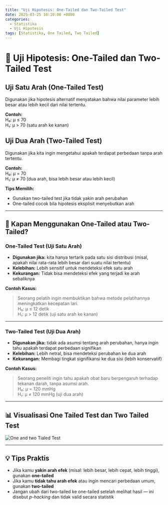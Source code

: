 ```yaml
---
title: "Uji Hipotesis: One-Tailed dan Two-Tailed Test"
date: 2025-03-25 10:10:00 +0800
categories: 
  - Statistika
  - Uji Hipotesis
tags: [Statistika, One Tailed, Two Tailed]
---
```


# 🎯 Uji Hipotesis: One-Tailed dan Two-Tailed Test

## Uji Satu Arah (One-Tailed Test)
Digunakan jika hipotesis alternatif menyatakan bahwa nilai parameter lebih besar atau lebih kecil dari nilai tertentu.

**Contoh:**  
H₀: μ ≤ 70  
H₁: μ > 70 (satu arah ke kanan)

## Uji Dua Arah (Two-Tailed Test)
Digunakan jika kita ingin mengetahui apakah terdapat perbedaan tanpa arah tertentu.

**Contoh:**  
H₀: μ = 70  
H₁: μ ≠ 70 (dua arah, bisa lebih besar atau lebih kecil)

**Tips Memilih:**
- Gunakan two-tailed test jika tidak yakin arah perubahan
- One-tailed cocok bila hipotesis eksplisit menyebutkan arah

---

## 🧠 Kapan Menggunakan One-Tailed atau Two-Tailed?

### One-Tailed Test (Uji Satu Arah)
- **Digunakan jika:** kita hanya tertarik pada satu sisi distribusi (misal, apakah nilai rata-rata lebih besar dari suatu nilai tertentu)
- **Kelebihan:** Lebih sensitif untuk mendeteksi efek satu arah
- **Kekurangan:** Tidak bisa mendeteksi efek yang terjadi ke arah sebaliknya

**Contoh Kasus:**
> Seorang pelatih ingin membuktikan bahwa metode pelatihannya meningkatkan kecepatan lari.  
> H₀: μ ≤ 12 detik  
> H₁: μ > 12 detik (uji satu arah ke kanan)

---

### Two-Tailed Test (Uji Dua Arah)
- **Digunakan jika:** tidak ada asumsi tentang arah perubahan, hanya ingin tahu apakah terdapat perbedaan signifikan
- **Kelebihan:** Lebih netral, bisa mendeteksi perubahan ke dua arah
- **Kekurangan:** Membagi tingkat signifikansi ke dua sisi (lebih konservatif)

**Contoh Kasus:**
> Seorang peneliti ingin tahu apakah obat baru berpengaruh terhadap tekanan darah, tanpa asumsi arah.  
> H₀: μ = 120 mmHg  
> H₁: μ ≠ 120 mmHg (uji dua arah)

---

## 📊 Visualisasi One Tailed Test dan Two Tailed Test

![One and two Tialed Test](https://analystprep.com/study-notes/wp-content/uploads/2018/09/2.5two-tailed-vs-one-tailed-test.png)

---

## 💡 Tips Praktis

- Jika kamu **yakin arah efek** (misal: lebih besar, lebih cepat, lebih tinggi), gunakan **one-tailed**  
- Jika kamu **tidak tahu arah efek** atau ingin mencari perbedaan umum, gunakan **two-tailed**  
- Jangan ubah dari two-tailed ke one-tailed setelah melihat hasil — ini disebut *p-hacking* dan tidak valid secara statistik